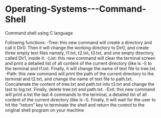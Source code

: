 # Operating-Systems---Command-Shell
Command shell using C language 

Following functions:
-Tree: this new command will create a directory and call it Dir0. Then it will change the working
directory to Dir0, and create three empty text files namely, t1.txt, t2.txt, t3.txt, and one empty
directory, called Dir1, inside it.
-List: this new command will clear the terminal screen and print a detailed list of all content of
the current directory (like ls -l) to the terminal and t1.txt. Finally, it will change the name of text
file to tree.txt.
-Path: this new command will print the path of the current directory to the terminal and t2.txt,
and change the name of text file to path.txt. Concatenate the content of tree.txt and path.txt
into t3.txt and change the last to log.txt. Finally, delete tree.txt and path.txt.
-Exit: this new command will print a list the last 4 commands to the terminal, a detailed list of all
content of the current directory (like ls -l). Finally, it will wait for the user to hit the “return” key
to terminate the shell and return the control to the original shell program on your machine
